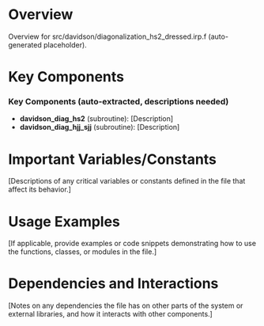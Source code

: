 # Overview

Overview for src/davidson/diagonalization_hs2_dressed.irp.f (auto-generated placeholder).

# Key Components

### Key Components (auto-extracted, descriptions needed)
- **davidson_diag_hs2** (subroutine): [Description]
- **davidson_diag_hjj_sjj** (subroutine): [Description]

# Important Variables/Constants

[Descriptions of any critical variables or constants defined in the file that affect its behavior.]

# Usage Examples

[If applicable, provide examples or code snippets demonstrating how to use the functions, classes, or modules in the file.]

# Dependencies and Interactions

[Notes on any dependencies the file has on other parts of the system or external libraries, and how it interacts with other components.]
